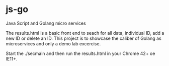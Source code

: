 # js-go
Java Script and Golang micro services

The results.html is a basic front end to seach for all data, individual ID, add a new ID or delete an ID.
This project is to showcase the caliber of Golang as microservices and only a demo lab excercise.

Start the ./secmain and then run the results.html in your Chrome 42+ oe IE11+.
